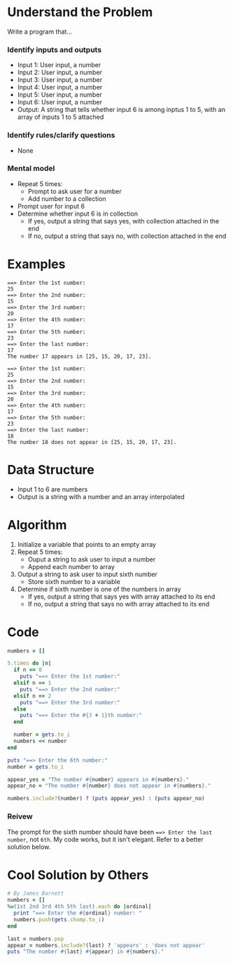 # Understand the Problem
Write a program that...
### Identify inputs and outputs
* Input 1: User input, a number
* Input 2: User input, a number
* Input 3: User input, a number
* Input 4: User input, a number
* Input 5: User input, a number
* Input 6: User input, a number
* Output: A string that tells whether input 6 is among inptus 1 to 5, with an array of inputs 1 to 5 attached
### Identify rules/clarify questions
* None
### Mental model
* Repeat 5 times:
  * Prompt to ask user for a number
  * Add number to a collection
* Prompt user for input 6
* Determine whether input 6 is in collection
  * If yes, output a string that says yes, with collection attached in the end
  * If no, output a string that says no, with collection attached in the end
# Examples
```
==> Enter the 1st number:
25
==> Enter the 2nd number:
15
==> Enter the 3rd number:
20
==> Enter the 4th number:
17
==> Enter the 5th number:
23
==> Enter the last number:
17
The number 17 appears in [25, 15, 20, 17, 23].
```
```
==> Enter the 1st number:
25
==> Enter the 2nd number:
15
==> Enter the 3rd number:
20
==> Enter the 4th number:
17
==> Enter the 5th number:
23
==> Enter the last number:
18
The number 18 does not appear in [25, 15, 20, 17, 23].
```
# Data Structure
* Input 1 to 6 are numbers
* Output is a string with a number and an array interpolated
# Algorithm
1. Initialize a variable that points to an empty array
2. Repeat 5 times:
   * Ouput a string to ask user to input a number
   * Append each number to array
3. Output a string to ask user to input sixth number
   * Store sixth number to a variable
4. Determine if sixth number is one of the numbers in array
   * If yes, output a string that says yes with array attached to its end
   * If no, output a string that says no with array attached to its end
# Code
```ruby
numbers = []

5.times do |n|
  if n == 0
    puts "==> Enter the 1st number:"
  elsif n == 1
    puts "==> Enter the 2nd number:"
  elsif n == 2
    puts "==> Enter the 3rd number:"
  else
    puts "==> Enter the #{3 + 1}th number:"
  end

  number = gets.to_i
  numbers << number
end

puts "==> Enter the 6th number:"
number = gets.to_i

appear_yes = "The number #{number} appears in #{numbers}."
appear_no = "The number #{number} does not appear in #{numbers}."

numbers.include?(number) ? (puts appear_yes) : (puts appear_no)
```
### Reivew
The prompt for the sixth number should have been `==> Enter the last number`, not `6th`.
My code works, but it isn't elegant. Refer to a better solution below.
# Cool Solution by Others
```ruby
# By James Barnett
numbers = []
%w(1st 2nd 3rd 4th 5th last).each do |ordinal|
  print "==> Enter the #{ordinal} number: "
  numbers.push(gets.chomp.to_i)
end

last = numbers.pop
appear = numbers.include?(last) ? 'appears' : 'does not appear'
puts "The number #{last} #{appear} in #{numbers}."
```